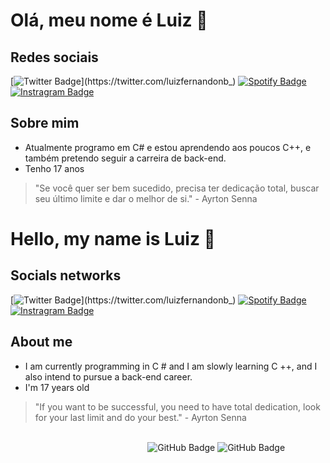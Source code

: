 # Olá, meu nome é Luiz 🤝
## Redes sociais
[![Twitter Badge](https://img.shields.io/badge/-Twitter-1ca0f1?style=flat-square&labelColor=1ca0f1&logo=twitter&logoColor=white&link=https://twitter.com/luizfernandonb_)](https://twitter.com/luizfernandonb_)
[![Spotify Badge](https://img.shields.io/badge/-Spotify%20-1ED760?style=flat-square&amp;labelColor=fff&amp;logo=Spotify&amp;link=https://open.spotify.com/user/luizgamer2016)](https://open.spotify.com/user/luizgamer2016)
[![Instragram Badge](https://img.shields.io/badge/-Instagram-purple?style=flat&logo=instagram&logoColor=white&link=https://instagram.com/luizfernandonb)](https://instagram.com/luizfernandonb)
## Sobre mim
- Atualmente programo em C# e estou aprendendo aos poucos C++, e também pretendo seguir a carreira de back-end.
- Tenho 17 anos

> "Se você quer ser bem sucedido, precisa ter dedicação total, buscar seu último limite e dar o melhor de si." - Ayrton Senna

# Hello, my name is Luiz 🤝
## Socials networks
[![Twitter Badge](https://img.shields.io/badge/-Twitter-1ca0f1?style=flat-square&labelColor=1ca0f1&logo=twitter&logoColor=white&link=https://twitter.com/luizfernandonb_)](https://twitter.com/luizfernandonb_)
[![Spotify Badge](https://img.shields.io/badge/-Spotify%20-1ED760?style=flat-square&amp;labelColor=fff&amp;logo=Spotify&amp;link=https://open.spotify.com/user/luizgamer2016)](https://open.spotify.com/user/luizgamer2016)
[![Instragram Badge](https://img.shields.io/badge/-Instagram-purple?style=flat&logo=instagram&logoColor=white&link=https://instagram.com/luizfernandonb)](https://instagram.com/luizfernandonb)
## About me
- I am currently programming in C # and I am slowly learning C ++, and I also intend to pursue a back-end career.
- I'm 17 years old

> "If you want to be successful, you need to have total dedication, look for your last limit and do your best." - Ayrton Senna

⠀⠀⠀⠀⠀⠀⠀⠀⠀⠀⠀⠀⠀⠀⠀⠀⠀⠀⠀⠀⠀⠀⠀⠀⠀⠀⠀⠀⠀⠀⠀⠀⠀⠀⠀⠀⠀⠀⠀⠀⠀⠀⠀⠀⠀⠀⠀⠀⠀⠀⠀⠀⠀⠀⠀⠀⠀⠀⠀⠀⠀⠀⠀⠀⠀⠀⠀⠀⠀⠀
![GitHub Badge](https://github-readme-stats.vercel.app/api?username=luizfernandonb)
![GitHub Badge](https://github-readme-stats.vercel.app/api/top-langs/?username=luizfernandonb)
